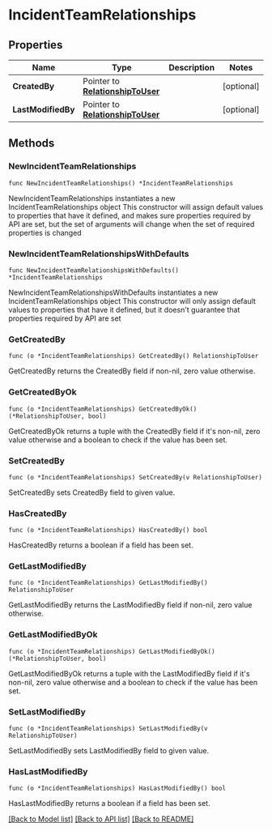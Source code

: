# IncidentTeamRelationships

## Properties

Name | Type | Description | Notes
------------ | ------------- | ------------- | -------------
**CreatedBy** | Pointer to [**RelationshipToUser**](RelationshipToUser.md) |  | [optional] 
**LastModifiedBy** | Pointer to [**RelationshipToUser**](RelationshipToUser.md) |  | [optional] 

## Methods

### NewIncidentTeamRelationships

`func NewIncidentTeamRelationships() *IncidentTeamRelationships`

NewIncidentTeamRelationships instantiates a new IncidentTeamRelationships object
This constructor will assign default values to properties that have it defined,
and makes sure properties required by API are set, but the set of arguments
will change when the set of required properties is changed

### NewIncidentTeamRelationshipsWithDefaults

`func NewIncidentTeamRelationshipsWithDefaults() *IncidentTeamRelationships`

NewIncidentTeamRelationshipsWithDefaults instantiates a new IncidentTeamRelationships object
This constructor will only assign default values to properties that have it defined,
but it doesn't guarantee that properties required by API are set

### GetCreatedBy

`func (o *IncidentTeamRelationships) GetCreatedBy() RelationshipToUser`

GetCreatedBy returns the CreatedBy field if non-nil, zero value otherwise.

### GetCreatedByOk

`func (o *IncidentTeamRelationships) GetCreatedByOk() (*RelationshipToUser, bool)`

GetCreatedByOk returns a tuple with the CreatedBy field if it's non-nil, zero value otherwise
and a boolean to check if the value has been set.

### SetCreatedBy

`func (o *IncidentTeamRelationships) SetCreatedBy(v RelationshipToUser)`

SetCreatedBy sets CreatedBy field to given value.

### HasCreatedBy

`func (o *IncidentTeamRelationships) HasCreatedBy() bool`

HasCreatedBy returns a boolean if a field has been set.

### GetLastModifiedBy

`func (o *IncidentTeamRelationships) GetLastModifiedBy() RelationshipToUser`

GetLastModifiedBy returns the LastModifiedBy field if non-nil, zero value otherwise.

### GetLastModifiedByOk

`func (o *IncidentTeamRelationships) GetLastModifiedByOk() (*RelationshipToUser, bool)`

GetLastModifiedByOk returns a tuple with the LastModifiedBy field if it's non-nil, zero value otherwise
and a boolean to check if the value has been set.

### SetLastModifiedBy

`func (o *IncidentTeamRelationships) SetLastModifiedBy(v RelationshipToUser)`

SetLastModifiedBy sets LastModifiedBy field to given value.

### HasLastModifiedBy

`func (o *IncidentTeamRelationships) HasLastModifiedBy() bool`

HasLastModifiedBy returns a boolean if a field has been set.


[[Back to Model list]](../README.md#documentation-for-models) [[Back to API list]](../README.md#documentation-for-api-endpoints) [[Back to README]](../README.md)


